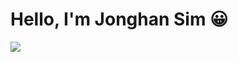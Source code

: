 # Hello, I'm Jonghan Sim 😀
<a href="https://velog.io/@simhani1"><img src="https://img.shields.io/badge/blog-20C997?style=flat-square&logo=Velog&logoColor=white"/></a>

<!--
**simhani1/simhani1** is a ✨ _special_ ✨ repository because its `README.md` (this file) appears on your GitHub profile.

Here are some ideas to get you started:

- 🔭 I’m currently working on ...
- 🌱 I’m currently learning ...
- 👯 I’m looking to collaborate on ...
- 🤔 I’m looking for help with ...
- 💬 Ask me about ...
- 📫 How to reach me: ...
- 😄 Pronouns: ...
- ⚡ Fun fact: ...
-->
